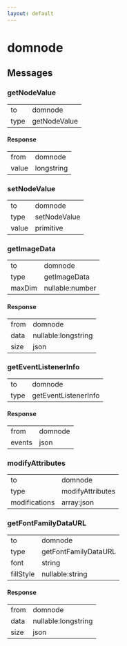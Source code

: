 ```yaml
---
layout: default
---
```


# domnode #

## Messages ##

### getNodeValue ###

<table>

<tr>
<td>to</td>
<td>domnode</td>
</tr>

<tr>
<td>type</td>
<td>getNodeValue</td>
</tr>

</table>

#### Response ####

<table>

<tr>
<td>from</td>
<td>domnode</td>
</tr>

<tr>
<td>value</td>
<td>longstring</td>
</tr>

</table>

### setNodeValue ###

<table>

<tr>
<td>to</td>
<td>domnode</td>
</tr>

<tr>
<td>type</td>
<td>setNodeValue</td>
</tr>

<tr>
<td>value</td>
<td>primitive</td>
</tr>

</table>

### getImageData ###

<table>

<tr>
<td>to</td>
<td>domnode</td>
</tr>

<tr>
<td>type</td>
<td>getImageData</td>
</tr>

<tr>
<td>maxDim</td>
<td>nullable:number</td>
</tr>

</table>

#### Response ####

<table>

<tr>
<td>from</td>
<td>domnode</td>
</tr>

<tr>
<td>data</td>
<td>nullable:longstring</td>
</tr>

<tr>
<td>size</td>
<td>json</td>
</tr>

</table>

### getEventListenerInfo ###

<table>

<tr>
<td>to</td>
<td>domnode</td>
</tr>

<tr>
<td>type</td>
<td>getEventListenerInfo</td>
</tr>

</table>

#### Response ####

<table>

<tr>
<td>from</td>
<td>domnode</td>
</tr>

<tr>
<td>events</td>
<td>json</td>
</tr>

</table>

### modifyAttributes ###

<table>

<tr>
<td>to</td>
<td>domnode</td>
</tr>

<tr>
<td>type</td>
<td>modifyAttributes</td>
</tr>

<tr>
<td>modifications</td>
<td>array:json</td>
</tr>

</table>

### getFontFamilyDataURL ###

<table>

<tr>
<td>to</td>
<td>domnode</td>
</tr>

<tr>
<td>type</td>
<td>getFontFamilyDataURL</td>
</tr>

<tr>
<td>font</td>
<td>string</td>
</tr>

<tr>
<td>fillStyle</td>
<td>nullable:string</td>
</tr>

</table>

#### Response ####

<table>

<tr>
<td>from</td>
<td>domnode</td>
</tr>

<tr>
<td>data</td>
<td>nullable:longstring</td>
</tr>

<tr>
<td>size</td>
<td>json</td>
</tr>

</table>

